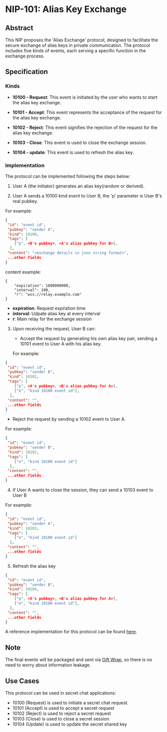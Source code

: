 # NIP-101: Alias Key Exchange

## Abstract

This NIP proposes the 'Alias Exchange' protocol, designed to facilitate the secure exchange of alias keys in private communication. The protocol includes five kinds of events, each serving a specific function in the exchange process.


## Specification

### Kinds

- **10100 - Request**: This event is initiated by the user who wants to start the alias key exchange.

- **10101 - Accept**: This event represents the acceptance of the request for the alias key exchange.

- **10102 - Reject**: This event signifies the rejection of the request for the alias key exchange.

- **10103 - Close**: This event is used to close the exchange session. 

- **10104 - update**: This event is used to refresh the alias key.


### Implementation

The protocol can be implemented following the steps below:

1. User A (the initiator) generates an alias key(random or derived).

2. User A sends a 10100 kind event to User B, the 'p' parameter is User B's real pubkey.

For example:

```json
{
 "id": "event id",
 "pubkey": "sender A",
 "kind": 10100,
 "tags": [
    ["p", <B's pubkey>, <A's alias pubkey for B>],
  ],
 "content": "<exchange details in json string format>",
 ...other fields
}
```

content example:

```
{
	"expiration": 1600000000,
	"interval": 100, 
	"r": "wss://relay.example.com"
}

```

- **expiration**: Request expiration time
- **interval**: Udpate alias key at every interval
- **r**: Main relay for the exchange session 


3. Upon receiving the request, User B can:

   - Accept the request by generating his own alias key pair, sending a 10101 event to User A with his alias key.

   For example:

```json
{
 "id": "event id",
 "pubkey": "sender B",
 "kind": 10101,
 "tags": [
    ["p", <A's pubkey>, <B's alias pubkey for A>],
    ["e", "kind 10100 event id"],
  ],
 "content": "",
 ...other fields
}
```
   
   - Reject the request by sending a 10102 event to User A.

For example:

```json
{
 "id": "event id",
 "pubkey": "sender B",
 "kind": 10102,
 "tags": [
    ["e", "kind 10100 event id"]
  ],
 "content": "",
 ...other fields
}
```

4. If User A wants to close the session, they can send a 10103 event to User B

For example:

```json
{
 "id": "event id",
 "pubkey": "sender A",
 "kind": 10103,
 "tags": [
    ["e", "kind 10100 event id"]
  ],
 "content": "",
 ...other fields
}
```

5. Refresh the alias key

```json
{
 "id": "event id",
 "pubkey": "sender B",
 "kind": 10104,
 "tags": [
    ["p", <A's pubkey>, <B's alias pubkey for A>],
    ["e", "kind 10100 event id"],
  ],
 "content": "",
 ...other fields
}
```


A reference implementation for this protocol can be found [here](https://github.com/0xchat-app/nostr-dart/blob/main/lib/src/nips/nip_101.dart).

## Note

The final events will be packaged and sent via [Gift Wrap](https://github.com/nostr-protocol/nips/blob/fd914c600fd590e6188534cd7555116da7855503/59.md), so there is no need to worry about information leakage.

## Use Cases

This protocol can be used in secret chat applications:

- 10100 (Request) is used to initiate a secret chat request.
- 10101 (Accept) is used to accept a secret request
- 10102 (Reject) is used to reject a secret request
- 10103 (Close) is used to close a secret session
- 10104 (Update) is used to update the secret shared key

